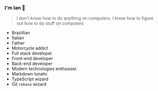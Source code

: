 ### I'm Ian 🤘

> I don't know how to do anything on computers. I know how to figure out how to do stuff on computers

- Brazillian
- Italian
- Father
- Motorcycle addict
- Full stack developer
- Front-end developer
- Back-end developer
- Modern technologies enthusiast
- Markdown lunatic
- TypeScript wizard
- Git `rebase` wizard
